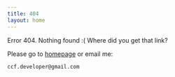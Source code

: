 ```yaml
---
title: 404
layout: home
---
```


Error 404. Nothing found :( Where did you get that link?

Please go to [homepage](/) or email me:

    ccf.developer@gmail.com

